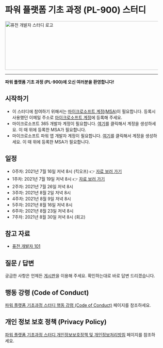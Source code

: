 # 파워 플랫폼 기초 과정 (PL-900) 스터디 #

<div>
  <img src="https://fusiondev.kr/images/top-banner-780x160@2.png" style="width:780px; height:160px;" alt="퓨전 개발자 스터디 로고"/>
</div>

---

**파워 플랫폼 기초 과정 (PL-900)에 오신 여러분을 환영합니다!**


## 시작하기 ##

* 이 스터디에 참여하기 위해서는 [마이크로소프트 계정(MSA)](https://account.microsoft.com)이 필요합니다. 등록시 사용했던 이메일 주소로 [마이크로소프트 계정](https://account.microsoft.com)에 등록해 주세요.
* 마이크로소프트 365 개발자 계정이 필요합니다. [여기](https://aka.ms/M365DevAccount)를 클릭해서 계정을 생성하세요. 이 때 위에 등록한 MSA가 필요합니다.
* 마이크로소프트 파워 앱 개발자 계정이 필요합니다. [여기](https://aka.ms/PowerAppsDevPlan)를 클릭해서 계정을 생성하세요. 이 때 위에 등록한 MSA가 필요합니다.


## 일정 ##

* 0주차: 2021년 7월 16일 저녁 8시 (킥오프) 👉 [자료 보러 가기](./week-00)
* 1주차: 2021년 7월 19일 저녁 8시 👉 [자료 보러 가기](./week-01)
* 2주차: 2021년 7월 26일 저녁 8시
* 3주차: 2021년 8월 2일 저녁 8시
* 4주차: 2021년 8월 9일 저녁 8시
* 5주차: 2021년 8월 16일 저녁 8시
* 6주차: 2021년 8월 23일 저녁 8시
* 7주차: 2021년 8월 30일 저녁 8시 (회고)


## 참고 자료 ##

* [퓨전 개발자 101](https://fusiondev.kr)


## 질문 / 답변 ##

궁금한 사항은 언제든 [게시판](https://github.com/fusiondevkr/pl900/discussions)을 이용해 주세요. 확인하는대로 바로 답변 드리겠습니다.


## 행동 강령 (Code of Conduct) ##

[파워 플랫폼 기초과정 스터디 행동 강령 (Code of Conduct)](CODE_OF_CONDUCT.md) 페이지를 참조하세요.


## 개인 정보 보호 정책 (Privacy Policy) ##

[파워 플랫폼 기초과정 스터디 개인정보보호정책 및 개인정보처리방침](PRIVACY_POLICY.md) 페이지를 참조하세요.

